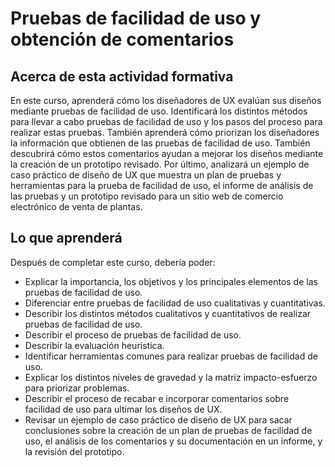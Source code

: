 # Pruebas de facilidad de uso y obtención de comentarios

## Acerca de esta actividad formativa

En este curso, aprenderá cómo los diseñadores de UX evalúan sus diseños mediante pruebas de facilidad de uso. Identificará los distintos métodos para llevar a cabo pruebas de facilidad de uso y los pasos del proceso para realizar estas pruebas. También aprenderá cómo priorizan los diseñadores la información que obtienen de las pruebas de facilidad de uso. También descubrirá cómo estos comentarios ayudan a mejorar los diseños mediante la creación de un prototipo revisado. Por último, analizará un ejemplo de caso práctico de diseño de UX que muestra un plan de pruebas y herramientas para la prueba de facilidad de uso, el informe de análisis de las pruebas y un prototipo revisado para un sitio web de comercio electrónico de venta de plantas.

## Lo que aprenderá

Después de completar este curso, debería poder:

- Explicar la importancia, los objetivos y los principales elementos de las pruebas de facilidad de uso.
- Diferenciar entre pruebas de facilidad de uso cualitativas y cuantitativas.
- Describir los distintos métodos cualitativos y cuantitativos de realizar pruebas de facilidad de uso.
- Describir el proceso de pruebas de facilidad de uso.
- Describir la evaluación heurística.
- Identificar herramientas comunes para realizar pruebas de facilidad de uso.
- Explicar los distintos niveles de gravedad y la matriz impacto-esfuerzo para priorizar problemas.
- Describir el proceso de recabar e incorporar comentarios sobre facilidad de uso para ultimar los diseños de UX.
- Revisar un ejemplo de caso práctico de diseño de UX para sacar conclusiones sobre la creación de un plan de pruebas de facilidad de uso, el análisis de los comentarios y su documentación en un informe, y la revisión del prototipo.

